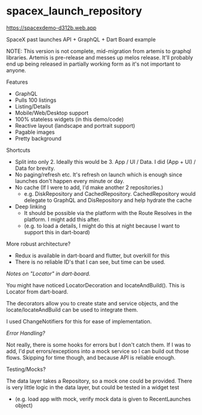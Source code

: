 # spacex_launch_repository
https://spacexdemo-d312b.web.app

SpaceX past launches API + GraphQL + Dart Board example

NOTE: This version is not complete, mid-migration from artemis to graphql libraries.
Artemis is pre-release and messes up melos release. It'll probably end up being released in partially working form
as it's not important to anyone.


Features
- GraphQL
- Pulls 100 listings
- Listing/Details
- Mobile/Web/Desktop support
- 100% stateless widgets (in this demo/code)
- Reactive layout (landscape and portrait support)
- Pagable images
- Pretty background

Shortcuts

- Split into only 2. Ideally this would be 3. App / UI / Data. I did (App + UI) / Data for brevity.
- No paging/refresh etc. It's refresh on launch which is enough since launches don't happen every minute or day.
- No cache (If I were to add, I'd make another 2 repositories.)
  - e.g. DiskRepository and CachedRepository. CachedRepository would delegate to GraphQL and DisRepository and help hydrate the cache
- Deep linking
  - It should be possible via the platform with the Route Resolves in the platform. I might add this after.
  - (e.g. to load a details, I might do this at night because I want to support this in dart-board)


More robust architecture?

- Redux is available in dart-board and flutter, but overkill for this
- There is no reliable ID's that I can see, but time can be used.

*Notes on "Locator" in dart-board.*

You might have noticed LocatorDecoration and locateAndBuild(). This is Locator from dart-board.

The decorators allow you to create state and service objects, and the locate/locateAndBuild can be used to 
integrate them.

I used ChangeNotifiers for this for ease of implementation.

*Error Handling?*

Not really, there is some hooks for errors but I don't catch them. If I was to add, I'd put errors/exceptions into a mock service so I can build out those flows. Skipping for time though, and because API is reliable enough.

Testing/Mocks?

The data layer takes a Repository, so a mock one could be provided.
There is very little logic in the data layer, but could be tested in a widget test 
- (e.g. load app with mock, verify mock data is given to RecentLaunches object)

